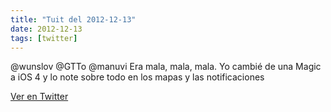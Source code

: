 ```yaml
---
title: "Tuit del 2012-12-13"
date: 2012-12-13
tags: [twitter]
---
```


@wunslov @GTTo @manuvi Era mala, mala, mala. Yo cambié de una Magic a iOS 4 y lo note sobre todo en los mapas y las notificaciones



[Ver en Twitter](https://twitter.com/i/web/status/279203198647037952)
